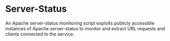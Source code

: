 # Server-Status
An Apache server-status monitoring script exploits publicly accessible instances of Apache server-status to monitor and extract URL requests and clients connected to the service.

